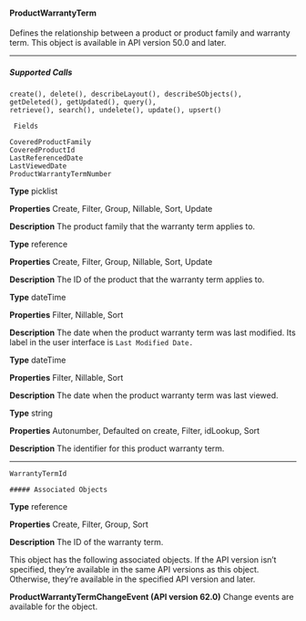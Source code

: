 #### ProductWarrantyTerm

Defines the relationship between a product or product family and warranty term. This object is available in API version 50.0 and later.


-----

##### Supported Calls
```
create(), delete(), describeLayout(), describeSObjects(), getDeleted(), getUpdated(), query(),
retrieve(), search(), undelete(), update(), upsert()

 Fields

```
```
CoveredProductFamily
CoveredProductId
LastReferencedDate
LastViewedDate
ProductWarrantyTermNumber

```

**Type**
picklist

**Properties**
Create, Filter, Group, Nillable, Sort, Update

**Description**
The product family that the warranty term applies to.

**Type**
reference

**Properties**
Create, Filter, Group, Nillable, Sort, Update

**Description**
The ID of the product that the warranty term applies to.

**Type**
dateTime

**Properties**
Filter, Nillable, Sort

**Description**
The date when the product warranty term was last modified. Its label in the user interface
is `Last Modified Date.`

**Type**
dateTime

**Properties**
Filter, Nillable, Sort

**Description**
The date when the product warranty term was last viewed.

**Type**
string

**Properties**
Autonumber, Defaulted on create, Filter, idLookup, Sort

**Description**
The identifier for this product warranty term.


-----

```
WarrantyTermId

##### Associated Objects

```

**Type**
reference

**Properties**
Create, Filter, Group, Sort

**Description**
The ID of the warranty term.


This object has the following associated objects. If the API version isn’t specified, they’re available in the same API versions as this object.
Otherwise, they’re available in the specified API version and later.

**ProductWarrantyTermChangeEvent (API version 62.0)**
Change events are available for the object.
